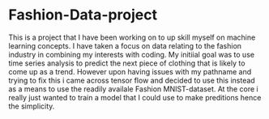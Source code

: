 # Fashion-Data-project
This is a project that I have been working on to up skill myself on machine learning concepts. I have taken a focus on data relating to the fashion industry in combining my interests with coding. My initiial goal was to use time series analysis to predict the next piece of clothing that is likely to come up as a trend. However upon having issues with my pathname and trying to fix this i came across tensor flow and decided to use this instead as a means to use the readily availale Fashion MNIST-dataset. At the core i really just wanted to train a model that I could use to make preditions hence the simplicity.
